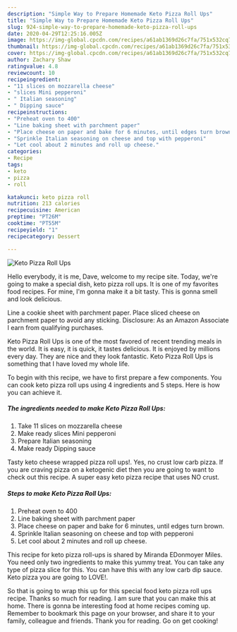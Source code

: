 ```yaml
---
description: "Simple Way to Prepare Homemade Keto Pizza Roll Ups"
title: "Simple Way to Prepare Homemade Keto Pizza Roll Ups"
slug: 924-simple-way-to-prepare-homemade-keto-pizza-roll-ups
date: 2020-04-29T12:25:16.005Z
image: https://img-global.cpcdn.com/recipes/a61ab1369d26c7fa/751x532cq70/keto-pizza-roll-ups-recipe-main-photo.jpg
thumbnail: https://img-global.cpcdn.com/recipes/a61ab1369d26c7fa/751x532cq70/keto-pizza-roll-ups-recipe-main-photo.jpg
cover: https://img-global.cpcdn.com/recipes/a61ab1369d26c7fa/751x532cq70/keto-pizza-roll-ups-recipe-main-photo.jpg
author: Zachary Shaw
ratingvalue: 4.8
reviewcount: 10
recipeingredient:
- "11 slices on mozzarella cheese"
- "slices Mini pepperoni"
- " Italian seasoning"
- " Dipping sauce"
recipeinstructions:
- "Preheat oven to 400"
- "Line baking sheet with parchment paper"
- "Place cheese on paper and bake for 6 minutes, until edges turn brown."
- "Sprinkle Italian seasoning on cheese and top with pepperoni"
- "Let cool about 2 minutes and roll up cheese."
categories:
- Recipe
tags:
- keto
- pizza
- roll

katakunci: keto pizza roll 
nutrition: 213 calories
recipecuisine: American
preptime: "PT26M"
cooktime: "PT55M"
recipeyield: "1"
recipecategory: Dessert

---
```



![Keto Pizza Roll Ups](https://img-global.cpcdn.com/recipes/a61ab1369d26c7fa/751x532cq70/keto-pizza-roll-ups-recipe-main-photo.jpg)

Hello everybody, it is me, Dave, welcome to my recipe site. Today, we're going to make a special dish, keto pizza roll ups. It is one of my favorites food recipes. For mine, I'm gonna make it a bit tasty. This is gonna smell and look delicious.

Line a cookie sheet with parchment paper. Place sliced cheese on parchment paper to avoid any sticking. Disclosure: As an Amazon Associate I earn from qualifying purchases.

Keto Pizza Roll Ups is one of the most favored of recent trending meals in the world. It is easy, it is quick, it tastes delicious. It is enjoyed by millions every day. They are nice and they look fantastic. Keto Pizza Roll Ups is something that I have loved my whole life.


To begin with this recipe, we have to first prepare a few components. You can cook keto pizza roll ups using 4 ingredients and 5 steps. Here is how you can achieve it.

<!--inarticleads1-->

##### The ingredients needed to make Keto Pizza Roll Ups:

1. Take 11 slices on mozzarella cheese
1. Make ready slices Mini pepperoni
1. Prepare  Italian seasoning
1. Make ready  Dipping sauce


Tasty keto cheese wrapped pizza roll ups!. Yes, no crust low carb pizza. If you are craving pizza on a ketogenic diet then you are going to want to check out this recipe. A super easy keto pizza recipe that uses NO crust. 

<!--inarticleads2-->

##### Steps to make Keto Pizza Roll Ups:

1. Preheat oven to 400
1. Line baking sheet with parchment paper
1. Place cheese on paper and bake for 6 minutes, until edges turn brown.
1. Sprinkle Italian seasoning on cheese and top with pepperoni
1. Let cool about 2 minutes and roll up cheese.


This recipe for keto pizza roll-ups is shared by Miranda EDonmoyer Miles. You need only two ingredients to make this yummy treat. You can take any type of pizza slice for this. You can have this with any low carb dip sauce. Keto pizza you are going to LOVE!. 

So that is going to wrap this up for this special food keto pizza roll ups recipe. Thanks so much for reading. I am sure that you can make this at home. There is gonna be interesting food at home recipes coming up. Remember to bookmark this page on your browser, and share it to your family, colleague and friends. Thank you for reading. Go on get cooking!
